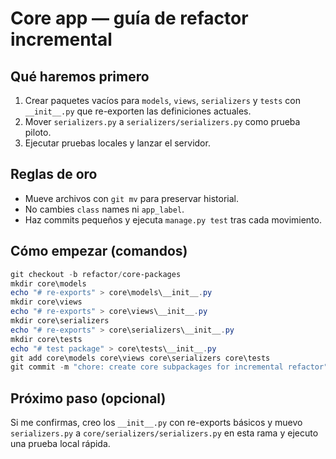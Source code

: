 Core app — guía de refactor incremental
=====================================

Qué haremos primero
--------------------
1. Crear paquetes vacíos para `models`, `views`, `serializers` y `tests` con `__init__.py` que re-exporten las definiciones actuales.
2. Mover `serializers.py` a `serializers/serializers.py` como prueba piloto.
3. Ejecutar pruebas locales y lanzar el servidor.

Reglas de oro
------------
- Mueve archivos con `git mv` para preservar historial.
- No cambies `class` names ni `app_label`.
- Haz commits pequeños y ejecuta `manage.py test` tras cada movimiento.

Cómo empezar (comandos)
-----------------------
```powershell
git checkout -b refactor/core-packages
mkdir core\models
echo "# re-exports" > core\models\__init__.py
mkdir core\views
echo "# re-exports" > core\views\__init__.py
mkdir core\serializers
echo "# re-exports" > core\serializers\__init__.py
mkdir core\tests
echo "# test package" > core\tests\__init__.py
git add core\models core\views core\serializers core\tests
git commit -m "chore: create core subpackages for incremental refactor"
```

Próximo paso (opcional)
-----------------------
Si me confirmas, creo los `__init__.py` con re-exports básicos y muevo `serializers.py` a `core/serializers/serializers.py` en esta rama y ejecuto una prueba local rápida.
